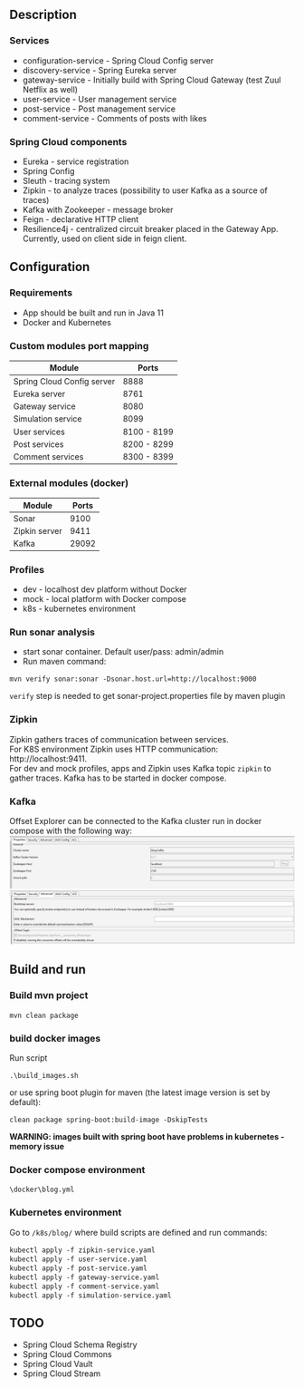 ## Description
### Services
- configuration-service - Spring Cloud Config server
- discovery-service - Spring Eureka server
- gateway-service - Initially build with Spring Cloud Gateway (test Zuul Netflix as well)
- user-service - User management service
- post-service - Post management service
- comment-service - Comments of posts with likes

### Spring Cloud components
- Eureka - service registration
- Spring Config
- Sleuth - tracing system
- Zipkin - to analyze traces (possibility to user Kafka as a source of traces)
- Kafka with Zookeeper - message broker
- Feign - declarative HTTP client
- Resilience4j - centralized circuit breaker placed in the Gateway App. Currently, used on client side in feign client.

## Configuration
### Requirements
- App should be built and run in Java 11
- Docker and Kubernetes
### Custom modules port mapping
|Module|Ports|
|------|-----|
|Spring Cloud Config server|8888|
|Eureka server|8761|
|Gateway service|8080|
|Simulation service|8099|
|User services|8100 - 8199|
|Post services|8200 - 8299|
|Comment services|8300 - 8399|

### External modules (docker)
|Module|Ports|
|------|-----|
|Sonar|9100|
|Zipkin server|9411|
|Kafka|29092|

### Profiles
- dev - localhost dev platform without Docker
- mock - local platform with Docker compose
- k8s - kubernetes environment

### Run sonar analysis
- start sonar container. Default user/pass: admin/admin
- Run maven command:
```
mvn verify sonar:sonar -Dsonar.host.url=http://localhost:9000
```
`verify` step is needed to get sonar-project.properties file by maven plugin

### Zipkin
Zipkin gathers traces of communication between services. <br />
For K8S environment Zipkin uses HTTP communication: http://localhost:9411. <br />
For dev and mock profiles, apps and Zipkin uses Kafka topic `zipkin` to gather traces. Kafka has to be started in docker compose.

### Kafka
Offset Explorer can be connected to the Kafka cluster run in docker compose with the following way: </br>
![offset_explorer_config_1.png](docs/img/offset_explorer_config_1.png) <br />
![offset_explorer_config_2.png](docs/img/offset_explorer_config_2.png)

## Build and run
### Build mvn project
```
mvn clean package
```

### build docker images
Run script <br />
```
.\build_images.sh
```

or use spring boot plugin for maven (the latest image version is set by default): <br />
```
clean package spring-boot:build-image -DskipTests
```
<b> WARNING: images built with spring boot have problems in kubernetes - memory issue</b>

### Docker compose environment
```
\docker\blog.yml
```

### Kubernetes environment
Go to `/k8s/blog/` where build scripts are defined and run commands: <br />
```
kubectl apply -f zipkin-service.yaml
kubectl apply -f user-service.yaml
kubectl apply -f post-service.yaml
kubectl apply -f gateway-service.yaml
kubectl apply -f comment-service.yaml
kubectl apply -f simulation-service.yaml
```

## TODO
- Spring Cloud Schema Registry
- Spring Cloud Commons
- Spring Cloud Vault
- Spring Cloud Stream
